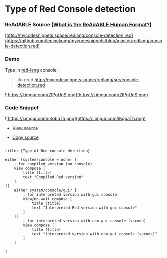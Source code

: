 
# Type of Red Console detection


### ReAdABLE Source [(What is the ReAdABLE Human Format?)](http://readablehumanformat.com)

[http://mycodesnippets.space/redlang/console-detection.red](https://github.com/lepinekong/mycodesnippets/blob/master/redlang/console-detection.red)


### Demo

Type in [red-lang](https://www.red-lang.org/p/download.html) console: 
>do read http://mycodesnippets.space/redlang/src/console-detection.red

![https://i.imgur.com/ZIPgUnS.png](https://i.imgur.com/ZIPgUnS.png)
                    

### Code Snippet

![https://i.imgur.com/iKqbaTh.png](https://i.imgur.com/iKqbaTh.png)
                    
- [View source](https://github.com/lepinekong/mycodesnippets/blob/master/redlang/src/console-detection.red)
                        
- [Copy source](https://raw.githubusercontent.com/lepinekong/mycodesnippets/master/redlang/src/console-detection.red)
                        


```red

title: {Type of Red console detection}

either (system/console = none) [ 
    ; for compiled version (no console)
    view compose [
        title (title)
        text "Compiled Red version"
    ]
][ 
    either system/console/gui? [
        ; for interpreted version with gui console
        view/no-wait compose [
            title (title)
            text "Interpreted Red version with gui console"
        ]
    ][
        ; for interpreted version with non-gui console (vscode)
        view compose [
            title (title)
            text "interpreted version with non-gui console (vscode)"
        ]
    ]

]    
        
```


